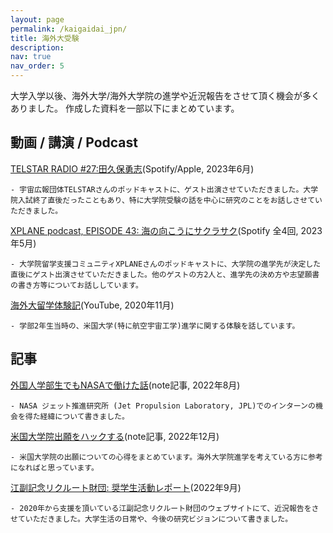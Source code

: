 ```yaml
---
layout: page
permalink: /kaigaidai_jpn/
title: 海外大受験
description: 
nav: true
nav_order: 5
---
```


大学入学以後、海外大学/海外大学院の進学や近況報告をさせて頂く機会が多くありました。
作成した資料を一部以下にまとめています。

## 動画 / 講演 / Podcast

[TELSTAR RADIO #27:田久保勇志](https://open.spotify.com/episode/3KSLK5H8kPKTUf7JSc4sh7?si=59H0W9AtRZC0RTnHDCvQZw)(Spotify/Apple, 2023年6月)

	- 宇宙広報団体TELSTARさんのポッドキャストに、ゲスト出演させていただきました。大学院入試終了直後だったこともあり、特に大学院受験の話を中心に研究のことをお話しさせていただきました。

[XPLANE podcast, EPISODE 43: 海の向こうにサクラサク](https://open.spotify.com/episode/6ia0hHd8uvcg3WpRu4rw84?si=47JPJqF0TQ-i-qSPcigyPA)(Spotify 全4回, 2023年5月)

	- 大学院留学支援コミュニティXPLANEさんのポッドキャストに、大学院の進学先が決定した直後にゲスト出演させていただきました。他のゲストの方2人と、進学先の決め方や志望願書の書き方等についてお話ししています。

 [海外大留学体験記](https://www.youtube.com/watch?v=zuGBeI8DLiw)(YouTube, 2020年11月)

	- 学部2年生当時の、米国大学(特に航空宇宙工学)進学に関する体験を話しています。



## 記事

[外国人学部生でもNASAで働けた話](https://note.com/rocket_science/n/n0442e537650b)(note記事, 2022年8月)

	- NASA ジェット推進研究所 (Jet Propulsion Laboratory, JPL)でのインターンの機会を得た経緯について書きました。

[米国大学院出願をハックする](https://note.com/rocket_science/n/n8c23b2f08a38)(note記事, 2022年12月)

	- 米国大学院の出願についての心得をまとめています。海外大学院進学を考えている方に参考になればと思っています。

[江副記念リクルート財団: 奨学生活動レポート](https://www.recruit-foundation.org/activity_report/takubo/)(2022年9月)

	- 2020年から支援を頂いている江副記念リクルート財団のウェブサイトにて、近況報告をさせていただきました。大学生活の日常や、今後の研究ビジョンについて書きました。